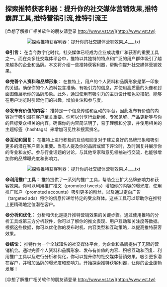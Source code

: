 ## **探索推特获客利器：提升你的社交媒体营销效果,推特霸屏工具,推特营销引流,推特引流王**

[😍想了解推广相关软件的朋友请登录 http://www.vst.tw](http://www.vst.tw)

 <center><img src="https://vst.tw/MP4/tuiguang/png/1.png" alt="探索推特获客利器：提升你的社交媒体营销效果_4___.txt"></center>

**😄引言：**
在当今数字化时代，社交媒体已经成为企业成功推广和获客的重要工具之一。而在众多社交媒体平台中，推特以其独特的特点和广泛的用户群体吸引了越来越多的企业和品牌。本文将介绍一些推特获客利器，帮助你提升社交媒体营销效果。

**😄完善个人资料和品牌形象：**
在推特上，用户的个人资料和品牌形象是第一印象的关键。确保你的个人资料包含准确、有吸引力的信息，并使用高质量的头像和封面图像展示你的品牌形象。此外，通过使用有吸引力的主页设计和色彩搭配，能够在用户浏览时引起他们的兴趣，增加关注和参与度。

**😄发布有价值的内容：**
推特是一个信息传递和互动的平台，因此发布有价值的内容对于吸引潜在客户至关重要。你可以分享行业新闻、专家见解、产品更新等与你的目标受众相关的内容。确保你的内容简洁明了，易于理解和分享，并使用相关的主题标签（hashtags）来增加可见性和搜索排名。

**😄互动和回复：**
在推特上进行积极的互动和回复对于建立良好的品牌形象和吸引更多的潜在客户至关重要。当有人提及你的品牌或留下评论时，及时回复并展示你的专业和友好。参与行业话题的讨论，与其他专家和意见领袖进行交流，也能够增加你的品牌曝光度和影响力。

 <center><img src="https://vst.tw/MP4/tuiguang/png/7.png" alt="探索推特获客利器：提升你的社交媒体营销效果_4___.txt"></center>

**😄利用推广工具：**
推特提供了一系列的推广工具，帮助企业扩大品牌影响力和获客效果。你可以利用推广推文（promoted tweets）增加你的内容的曝光度，使用推广账户（promoted accounts）吸引更多的粉丝，以及通过定向广告（targeted ads）将你的信息传递给特定的受众群体。这些工具可以帮助你在推特上更精确地定位潜在客户。

**😄分析和优化：**
分析和优化是提升推特营销效果的关键步骤。通过使用推特的分析工具或第三方分析软件，你可以了解你的推文表现、用户互动和关注度等数据。根据这些数据，你可以优化你的发布时机、内容类型和互动策略，以提高推特获客效果。

**😄结论：**
推特作为一个全球知名的社交媒体平台，为企业和品牌提供了无限的营销机会。通过完善个人资料和品牌形象、发布有价值的内容、积极互动和回复、利用推广工具以及进行分析和优化，你可以提升你的社交媒体营销效果，吸引更多潜在客户，并增加品牌的曝光度和影响力。开始探索推特获客利器，让你的企业蓬勃发展！

[😍想了解推广相关软件的朋友请登录 http://www.vst.tw](http://www.vst.tw)



